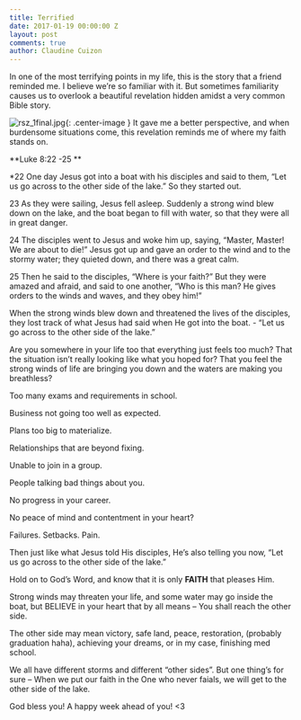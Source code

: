 ```yaml
---
title: Terrified
date: 2017-01-19 00:00:00 Z
layout: post
comments: true
author: Claudine Cuizon
---
```


In one of the most terrifying points in my life, this is the story that a friend reminded me. I believe we’re so familiar with it. But sometimes familiarity causes us to overlook a beautiful revelation hidden amidst a very common Bible story.

![rsz_1final.jpg](/uploads/rsz_1final.jpg){: .center-image }
It gave me a better perspective, and when burdensome situations come, this revelation reminds me of where my faith stands on.

\*\*Luke 8:22 -25 \*\*

\*22 One day Jesus got into a boat with his disciples and said to them, “Let us go across to the other side of the lake.” So they started out.

23 As they were sailing, Jesus fell asleep. Suddenly a strong wind blew down on the lake, and the boat began to fill with water, so that they were all in great danger.

24 The disciples went to Jesus and woke him up, saying, “Master, Master! We are about to die!”
Jesus got up and gave an order to the wind and to the stormy water; they quieted down, and there was a great calm.

25 Then he said to the disciples, “Where is your faith?” But they were amazed and afraid, and said to one another, “Who is this man? He gives orders to the winds and waves, and they obey him!”

When the strong winds blew down and threatened the lives of the disciples, they lost track of what Jesus had said when He got into the boat. - “Let us go across to the other side of the lake.”

Are you somewhere in your life too that everything just feels too much? That the situation isn’t really looking like what you hoped for? That you feel the strong winds of life are bringing you down and the waters are making you breathless?

Too many exams and requirements in school.

Business not going too well as expected.

Plans too big to materialize.

Relationships that are beyond fixing.

Unable to join in a group.

People talking bad things about you.

No progress in your career.

No peace of mind and contentment in your heart?

Failures. Setbacks. Pain.

Then just like what Jesus told His disciples, He’s also telling you now, “Let us go across to the other side of the lake.”

Hold on to God’s Word, and know that it is only **FAITH** that pleases Him.

Strong winds may threaten your life, and some water may go inside the boat, but BELIEVE in your heart that by all means – You shall reach the other side.

The other side may mean victory, safe land, peace, restoration, (probably graduation haha), achieving your dreams, or in my case, finishing med school.

We all have different storms and different “other sides”. But one thing’s for sure – When we put our faith in the One who never faials, we will get to the other side of the lake.

God bless you! A happy week ahead of you! <3